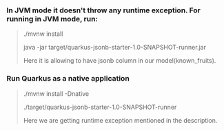 ### In JVM mode it doesn't throw any runtime exception. For running in JVM mode, run:

> ./mvnw install
>
> java -jar target/quarkus-jsonb-starter-1.0-SNAPSHOT-runner.jar
>
>Here it is allowing to have jsonb column in our model(known_fruits).

### Run Quarkus as a native application
 
> ./mvnw install -Dnative
>
> ./target/quarkus-jsonb-starter-1.0-SNAPSHOT-runner
>
> Here we are getting runtime exception mentioned in the description.